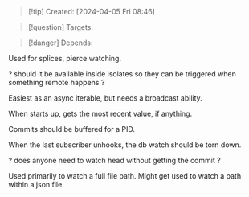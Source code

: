 
>[!tip] Created: [2024-04-05 Fri 08:46]

>[!question] Targets: 

>[!danger] Depends: 

Used for splices, pierce watching.

? should it be available inside isolates so they can be triggered when something remote happens ?

Easiest as an async iterable, but needs a broadcast ability.

When starts up, gets the most recent value, if anything.

Commits should be buffered for a PID.

When the last subscriber unhooks, the db watch should be torn down.

? does anyone need to watch head without getting the commit ?

Used primarily to watch a full file path.
Might get used to watch a path within a json file.

